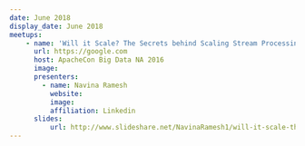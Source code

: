 ```yaml
---
date: June 2018
display_date: June 2018
meetups:
    - name: 'Will it Scale? The Secrets behind Scaling Stream Processing Applications '
      url: https://google.com
      host: ApacheCon Big Data NA 2016
      image: 
      presenters:
        - name: Navina Ramesh
          website: 
          image:
          affiliation: Linkedin
      slides:
          url: http://www.slideshare.net/NavinaRamesh1/will-it-scale-the-secrets-behind-scaling-stream-processing-applications
---
```

<!--
   Licensed to the Apache Software Foundation (ASF) under one or more
   contributor license agreements.  See the NOTICE file distributed with
   this work for additional information regarding copyright ownership.
   The ASF licenses this file to You under the Apache License, Version 2.0
   (the "License"); you may not use this file except in compliance with
   the License.  You may obtain a copy of the License at

       http://www.apache.org/licenses/LICENSE-2.0

   Unless required by applicable law or agreed to in writing, software
   distributed under the License is distributed on an "AS IS" BASIS,
   WITHOUT WARRANTIES OR CONDITIONS OF ANY KIND, either express or implied.
   See the License for the specific language governing permissions and
   limitations under the License.
-->